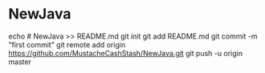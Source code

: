 # NewJava
echo # NewJava >> README.md
git init
git add README.md
git commit -m "first commit"
git remote add origin https://github.com/MustacheCashStash/NewJava.git
git push -u origin master
